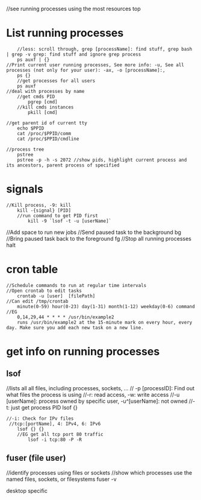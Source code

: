 //see running processes using the most resources
    top

# List running processes
        //less: scroll through, grep [processName]: find stuff, grep bash | grep -v grep: find stuff and ignore grep process
        ps auxf | {}
    //Print current user running processes, See more info: -u, See all processes (not only for your user): -ax, -o [processName]:,
        ps {}
        //get processes for all users
        ps auxf
    //deal with processes by name
        //get cmds PID
            pgrep [cmd] 
        //kill cmds instances
            pkill [cmd]

    //get parent id of current tty
        echo $PPID
        cat /proc/$PPID/comm
        cat /proc/$PPID/cmdline

    //process tree
        pstree
        pstree -p -h -s 2072 //show pids, highlight current process and its ancestors, parent process of specified


# signals
    //Kill process, -9: kill 
        kill -{signal} [PID]	
        //run command to get PID first
            kill -9 `lsof -t -u [userName]`

//Add space to run new jobs
    //Send paused task to the background
        bg
    //Bring paused task back to the foreground
        fg
//Stop all running processes
    halt

# cron table 
    //Schedule commands to run at regular time intervals
    //Open crontab to edit tasks
        crontab -u [user]  [filePath]
    //Can edit /tmp/crontab
        minute(0-59) hour(0-23) day(1-31) month(1-12) weekday(0-6) command
    //EG
        0,14,29,44 * * * * /usr/bin/example2
        runs /usr/bin/example2 at the 15-minute mark on every hour, every day. Make sure you add each new task on a new line.

# get info on running processes
## lsof
//lists all all files, including processes, sockets, ...
    // -p [processID]: Find out what files the process is using
    //-r: read access, -w: write access
    //-u [userName]: process owned by specific user, -u^[userName]: not owned
    //-t: just get process PID
        lsof {}
        
    //-i: Check for IPv files 
     //tcp:[portName], 4: IPv4, 6: IPv6
        lsof {} {}
        //EG get all tcp port 80 traffic 
            lsof -i tcp:80 -P -R

## fuser (file user)
//identify processes using files or sockets
//show which processes use the named files, sockets, or filesystems
    fuser -v

desktop specific
